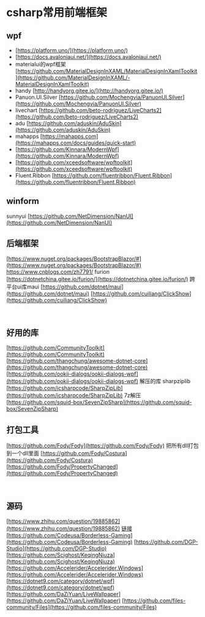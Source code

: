 # csharp常用前端框架

## wpf

- [https://platform.uno/](https://platform.uno/)
- [https://docs.avaloniaui.net/](https://docs.avaloniaui.net/)
- materialui的wpf框架    [https://github.com/MaterialDesignInXAML/MaterialDesignInXamlToolkit](https://github.com/MaterialDesignInXAML/-MaterialDesignInXamlToolkit)
- handy      [http://handyorg.gitee.io/](http://handyorg.gitee.io/)
- Panuon.UI.Silver   [https://github.com/Mochengvia/PanuonUI.Silver](https://github.com/Mochengvia/PanuonUI.Silver)
- livechart    [https://github.com/beto-rodriguez/LiveCharts2](https://github.com/beto-rodriguez/LiveCharts2)
- adu      [https://github.com/aduskin/AduSkin](https://github.com/aduskin/AduSkin)
- mahapps [https://mahapps.com](https://mahapps.com/docs/guides/quick-start)
- [https://github.com/Kinnara/ModernWpf](https://github.com/Kinnara/ModernWpf)
- [https://github.com/xceedsoftware/wpftoolkit](https://github.com/xceedsoftware/wpftoolkit)
- Fluent.Ribbon [https://github.com/fluentribbon/Fluent.Ribbon](https://github.com/fluentribbon/Fluent.Ribbon)

## winform

sunnyui
[https://github.com/NetDimension/NanUI](https://github.com/NetDimension/NanUI)

## 后端框架

[https://www.nuget.org/packages/BootstrapBlazor/#](https://www.nuget.org/packages/BootstrapBlazor/#)
 <https://www.cnblogs.com/zh7791/>
furion [https://dotnetchina.gitee.io/furion/](https://dotnetchina.gitee.io/furion/)
跨平台ui库maui
[https://github.com/dotnet/maui](https://github.com/dotnet/maui)
[https://github.com/cuiliang/ClickShow](https://github.com/cuiliang/ClickShow)
​

​

## 好用的库

[https://github.com/CommunityToolkit](https://github.com/CommunityToolkit)
[https://github.com/thangchung/awesome-dotnet-core](https://github.com/thangchung/awesome-dotnet-core)
[https://github.com/ookii-dialogs/ookii-dialogs-wpf](https://github.com/ookii-dialogs/ookii-dialogs-wpf)
解压的库 sharpziplib [https://github.com/icsharpcode/SharpZipLib](https://github.com/icsharpcode/SharpZipLib)
7z解压[https://github.com/squid-box/SevenZipSharp](https://github.com/squid-box/SevenZipSharp)

## 打包工具

[https://github.com/Fody/Fody](https://github.com/Fody/Fody)   把所有dll打包到一个dll里面
[https://github.com/Fody/Costura](https://github.com/Fody/Costura)
[https://github.com/Fody/PropertyChanged](https://github.com/Fody/PropertyChanged)
​

​

## 源码

[https://www.zhihu.com/question/19885862](https://www.zhihu.com/question/19885862)
[链接](https://www.51aspx.com/CodeList/0!0!0!0!0!0!0!0!0!0!0!0!0i4i0)
[https://github.com/Codeusa/Borderless-Gaming](https://github.com/Codeusa/Borderless-Gaming)
[https://github.com/DGP-Studio](https://github.com/DGP-Studio)
[https://github.com/Scighost/KeqingNiuza](https://github.com/Scighost/KeqingNiuza)
[https://github.com/Accelerider/Accelerider.Windows](https://github.com/Accelerider/Accelerider.Windows)
[https://dotnet9.com/category/dotnet/wpf](https://dotnet9.com/category/dotnet/wpf)
[https://github.com/DaZiYuan/LiveWallpaper](https://github.com/DaZiYuan/LiveWallpaper)
[https://github.com/files-community/Files](https://github.com/files-community/Files)
